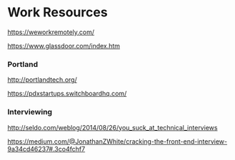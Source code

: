 <h1>Work Resources</h1>

https://weworkremotely.com/

https://www.glassdoor.com/index.htm

<h3>Portland</h3>

http://portlandtech.org/

https://pdxstartups.switchboardhq.com/

<h3>Interviewing</h3>

http://seldo.com/weblog/2014/08/26/you_suck_at_technical_interviews

https://medium.com/@JonathanZWhite/cracking-the-front-end-interview-9a34cd46237#.3co4fchf7
